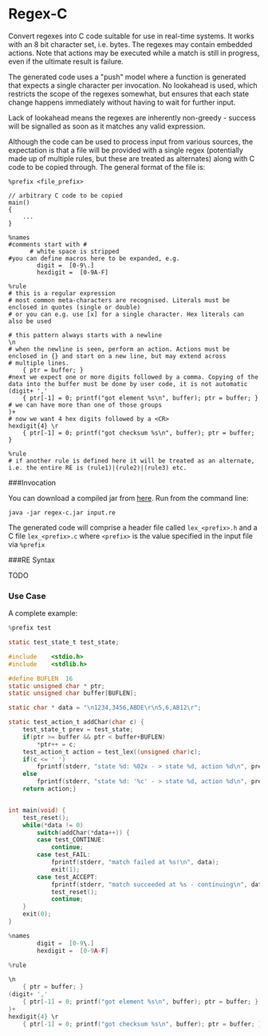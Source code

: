 # Regex-C

Convert regexes into C code suitable for use in real-time systems. It works with an 8 bit character set, i.e. bytes.
The regexes may contain embedded actions. Note that actions may be executed while a match is still in progress,
even if the ultimate result is failure.

The generated code uses a "push" model where a function is generated that expects a single character
per invocation. No lookahead is used, which restricts the scope of the regexes somewhat, but ensures
that each state change happens immediately without having to wait for further input.

Lack of lookahead means the regexes are inherently non-greedy - success will be signalled as soon as it matches
any valid expression.

Although the code can be used to process input from various sources, the expectation is that a file will
be provided with a single regex (potentially made up of multiple rules, but these are treated as alternates)
along with C code to be copied through. The general format of the file is:
````
%prefix <file_prefix>

// arbitrary C code to be copied
main()
{
    ...
}

%names
#comments start with #
      # white space is stripped
#you can define macros here to be expanded, e.g.
        digit =  [0-9\.]
        hexdigit =  [0-9A-F]

%rule
# this is a regular expression
# most common meta-characters are recognised. Literals must be enclosed in quotes (single or double)
# or you can e.g. use [x] for a single character. Hex literals can also be used

# this pattern always starts with a newline
\n
# when the newline is seen, perform an action. Actions must be enclosed in {} and start on a new line, but may extend across
# multiple lines.
    { ptr = buffer; }
#next we expect one or more digits followed by a comma. Copying of the data into the buffer must be done by user code, it is not automatic
(digit+ ','
    { ptr[-1] = 0; printf("got element %s\n", buffer); ptr = buffer; }
# we can have more than one of those groups
)+
# now we want 4 hex digits followed by a <CR>
hexdigit{4} \r
    { ptr[-1] = 0; printf("got checksum %s\n", buffer); ptr = buffer; }

%rule
# if another rule is defined here it will be treated as an alternate, i.e. the entire RE is (rule1)|(rule2)|(rule3) etc.
````

###Invocation

You can download a compiled jar from [here](https://github.com/clydebarrow/Regex-to-C/releases/download/v1.0/regex-c.jar). 
Run from the command line:

`java -jar regex-c.jar input.re`

The generated code will comprise a header file called `lex_<prefix>.h` and a C file `lex_<prefix>.c` where `<prefix>` is the value
specified in the input file via `%prefix`

###RE Syntax

TODO

### Use Case
A complete example:
```c
%prefix test

static test_state_t test_state;

#include    <stdio.h>
#include    <stdlib.h>

#define BUFLEN  16
static unsigned char * ptr;
static unsigned char buffer[BUFLEN];

static char * data = "\n1234,3456,ABDE\r\n5,6,AB12\r";

static test_action_t addChar(char c) {
    test_state_t prev = test_state;
    if(ptr >= buffer && ptr < buffer+BUFLEN)
        *ptr++ = c;
    test_action_t action = test_lex((unsigned char)c);
    if(c <= ' ')
        fprintf(stderr, "state %d: %02x - > state %d, action %d\n", prev, c, test_state, action);
    else
        fprintf(stderr, "state %d: '%c' - > state %d, action %d\n", prev, c, test_state, action);
    return action;}


int main(void) {
    test_reset();
    while(*data != 0)
        switch(addChar(*data++)) {
        case test_CONTINUE:
            continue;
        case test_FAIL:
            fprintf(stderr, "match failed at %s!\n", data);
            exit(1);
        case test_ACCEPT:
            fprintf(stderr, "match succeeded at %s - continuing\n", data);
            test_reset();
            continue;
    }
    exit(0);
}

%names
        digit =  [0-9\.]
        hexdigit =  [0-9A-F]

%rule

\n
    { ptr = buffer; }
(digit+ ','
    { ptr[-1] = 0; printf("got element %s\n", buffer); ptr = buffer; }
)+
hexdigit{4} \r
    { ptr[-1] = 0; printf("got checksum %s\n", buffer); ptr = buffer; }
```

